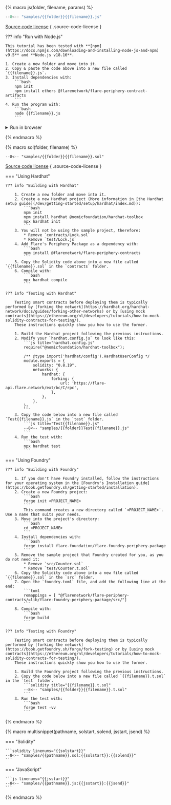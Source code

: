 {% macro js(folder, filename, params) %}

```js title="{{filename}}.js" linenums="1"
--8<-- "samples/{{folder}}{{filename}}.js"
```

[Source code license](https://github.com/flare-foundation/docs/blob/main/LICENSE.md)
{ .source-code-license }

<script>
async function {{filename | replace('-', '_')}}_runner() {
  console.old_log = console.log;
  if (!document.getElementById('{{filename}}-run-me-button').hasAttribute('open')) {
    console.log = console.old_log;
    return;
  }
  console.old_log = console.log;
  output = document.getElementById('{{filename}}-output').getElementsByTagName('code')[0];
  output.innerHTML = "";
  console.log = function(message) {
    output.innerHTML += (typeof message == 'object' ? JSON.stringify(message, null, 2) : message) + "\n";
  };
  await {{filename | replace('-', '_') }}_run({{params}});
  console.log = console.old_log;
}
</script>

??? info "Run with Node.js"

    This tutorial has been tested with **[npm](https://docs.npmjs.com/downloading-and-installing-node-js-and-npm) v9.5** and **Node.js v18.16**.

    1. Create a new folder and move into it.
    2. Copy & paste the code above into a new file called `{{filename}}.js`.
    3. Install dependencies with:
        ```bash
        npm init
        npm install ethers @flarenetwork/flare-periphery-contract-artifacts
        ```
    4. Run the program with:
        ```bash
        node {{filename}}.js
        ```

<details class="run-me" id="{{filename}}-run-me-button" ontoggle="{{filename | replace('-', '_')}}_runner();">
<summary>Run in browser</summary>
``` { #{{filename}}-output }
```
</details>

{% endmacro %}

{% macro sol(folder, filename) %}

```solidity title="{{filename}}.sol" linenums="1"
--8<-- "samples/{{folder}}{{filename}}.sol"
```

[Source code license](https://github.com/flare-foundation/docs/blob/main/LICENSE.md)
{ .source-code-license }

=== "Using Hardhat"

    ??? info "Building with Hardhat"

        1. Create a new folder and move into it.
        2. Create a new Hardhat project (More information in [the Hardhat setup guide](/dev/getting-started/setup/hardhat/index.md)):
            ```bash
            npm init
            npm install hardhat @nomicfoundation/hardhat-toolbox
            npx hardhat init
            ```
        3. You will not be using the sample project, therefore:
            * Remove `contracts/Lock.sol`
            * Remove `test/Lock.js`
        4. Add Flare's Periphery Package as a dependency with:
            ```bash
            npm install @flarenetwork/flare-periphery-contracts
            ```
        5. Copy the Solidity code above into a new file called `{{filename}}.sol` in the `contracts` folder.
        6. Compile with:
            ```bash
            npx hardhat compile
            ```

    ??? info "Testing with Hardhat"

        Testing smart contracts before deploying them is typically performed by [forking the network](https://hardhat.org/hardhat-network/docs/guides/forking-other-networks) or by [using mock contracts](https://ethereum.org/nl/developers/tutorials/how-to-mock-solidity-contracts-for-testing/).
        These instructions quickly show you how to use the former.

        1. Build the Hardhat project following the previous instructions.
        2. Modify your `hardhat.config.js` to look like this:
            ```js title="hardhat.config.js"
            require("@nomicfoundation/hardhat-toolbox");

            /** @type import('hardhat/config').HardhatUserConfig */
            module.exports = {
                solidity: "0.8.19",
                networks: {
                    hardhat: {
                        forking: {
                            url: 'https://flare-api.flare.network/ext/bc/C/rpc',
                        },
                    },
                },
            };
            ```
        3. Copy the code below into a new file called `Test{{filename}}.js` in the `test` folder.
            ```js title="Test{{filename}}.js"
            --8<-- "samples/{{folder}}Test{{filename}}.js"
            ```
        4. Run the test with:
            ```bash
            npx hardhat test
            ```

=== "Using Foundry"

    ??? info "Building with Foundry"

        1. If you don't have Foundry installed, follow the instructions for your operating system in the [Foundry's Installation guide](https://book.getfoundry.sh/getting-started/installation).
        2. Create a new Foundry project:
            ```bash
            forge init <PROJECT_NAME>
            ```
            This command creates a new directory called `<PROJECT_NAME>`. Use a name that suits your needs.
        3. Move into the project's directory:
            ```bash
            cd <PROJECT_NAME>
            ```
        4. Install dependencies with:
            ```bash
            forge install flare-foundation/flare-foundry-periphery-package
            ```
        5. Remove the sample project that Foundry created for you, as you do not need it:
            * Remove `src/Counter.sol`
            * Remove `test/Counter.t.sol`
        6. Copy the Solidity code above into a new file called `{{filename}}.sol` in the `src` folder.
        7. Open the `foundry.toml` file, and add the following line at the end:
            ```toml
            remappings = [ "@flarenetwork/flare-periphery-contracts/=lib/flare-foundry-periphery-package/src/"]
            ```
        8. Compile with:
            ```bash
            forge build
            ```

    ??? info "Testing with Foundry"

        Testing smart contracts before deploying them is typically performed by [forking the network](https://book.getfoundry.sh/forge/fork-testing) or by [using mock contracts](https://ethereum.org/nl/developers/tutorials/how-to-mock-solidity-contracts-for-testing/).
        These instructions quickly show you how to use the former.

        1. Build the Foundry project following the previous instructions.
        2. Copy the code below into a new file called `{{filename}}.t.sol` in the `test` folder.
            ```solidity title="{{filename}}.t.sol"
            --8<-- "samples/{{folder}}{{filename}}.t.sol"
            ```
        3. Run the test with:
            ```bash
            forge test -vv
            ```

{% endmacro %}

{% macro multisnippet(pathname, solstart, solend, jsstart, jsend) %}

=== "Solidity"

    ```solidity linenums="{{solstart}}"
    --8<-- "samples/{{pathname}}.sol:{{solstart}}:{{solend}}"
    ```

=== "JavaScript"

    ```js linenums="{{jsstart}}"
    --8<-- "samples/{{pathname}}.js:{{jsstart}}:{{jsend}}"
    ```

{% endmacro %}